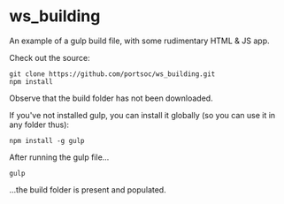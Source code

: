 ws_building
===========

An example of a gulp build file, with
some rudimentary HTML & JS app.

Check out the source:

```shell
git clone https://github.com/portsoc/ws_building.git
npm install
```

Observe that the build folder has not been downloaded.

If you've not installed gulp, you can install it globally (so you can use it in any folder thus):

```shell
npm install -g gulp
```

After running the gulp file&hellip;

```shell
gulp
```
&hellip;the build folder is present and populated.
